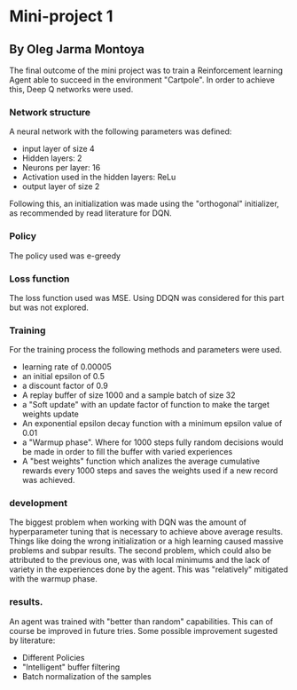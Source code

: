 # Mini-project 1
## By Oleg Jarma Montoya

The final outcome of the mini project was to train a Reinforcement learning Agent able to succeed in the environment "Cartpole".
In order to achieve this, Deep Q networks were used.

### Network structure
A neural network with the following parameters was defined:
- input layer of size 4
- Hidden layers: 2
- Neurons per layer: 16
- Activation used in the hidden layers: ReLu
- output layer of size 2

Following this, an initialization was made using the "orthogonal" initializer, as recommended by read literature for DQN.

### Policy
The policy used was e-greedy

### Loss function
The loss function used was MSE. Using DDQN was considered for this part but was not explored.

### Training
For the training process the following methods and parameters were used.

- learning rate of 0.00005
- an initial epsilon of 0.5
- a discount factor of 0.9
- A replay buffer of size 1000 and a sample batch of size 32
- a "Soft update" with an update factor of function to make the target weights update
- An exponential epsilon decay function with a minimum epsilon value of 0.01
- a "Warmup phase". Where for 1000 steps fully random decisions would be made in order to fill the buffer with varied experiences
- A "best weights" function which analizes the average cumulative rewards every 1000 steps and saves the weights used if a new record was achieved.

### development
The biggest problem when working with DQN was the amount of hyperparameter tuning that is necessary to achieve above average results. Things like doing the wrong initialization or a high learning caused massive problems and subpar results.
The second problem, which could also be attributed to the previous one, was with local minimums and the lack of variety in the experiences done by the agent. This was "relatively" mitigated with the warmup phase.

### results.
An agent was trained with "better than random" capabilities. This can of course be improved in future tries.
Some possible improvement sugested by literature:
- Different Policies
- "Intelligent" buffer filtering
- Batch normalization of the samples
